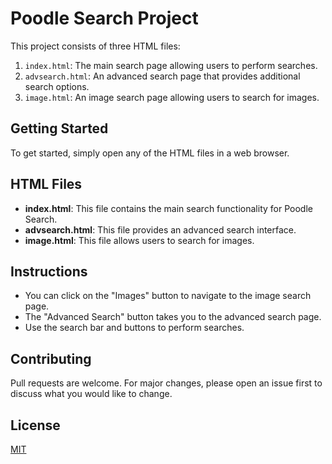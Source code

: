 # Poodle Search Project

This project consists of three HTML files:

1. `index.html`: The main search page allowing users to perform searches.
2. `advsearch.html`: An advanced search page that provides additional search options.
3. `image.html`: An image search page allowing users to search for images.

## Getting Started

To get started, simply open any of the HTML files in a web browser.

## HTML Files

- **index.html**: This file contains the main search functionality for Poodle Search.
- **advsearch.html**: This file provides an advanced search interface.
- **image.html**: This file allows users to search for images.

## Instructions

- You can click on the "Images" button to navigate to the image search page.
- The "Advanced Search" button takes you to the advanced search page.
- Use the search bar and buttons to perform searches.

## Contributing

Pull requests are welcome. For major changes, please open an issue first to discuss what you would like to change.

## License

[MIT](https://choosealicense.com/licenses/mit/)

